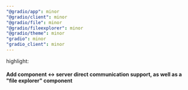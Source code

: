 ```yaml
---
"@gradio/app": minor
"@gradio/client": minor
"@gradio/file": minor
"@gradio/fileexplorer": minor
"@gradio/theme": minor
"gradio": minor
"gradio_client": minor
---
```


highlight:

#### Add component <-> server direct communication support, as well as a "file explorer" component

